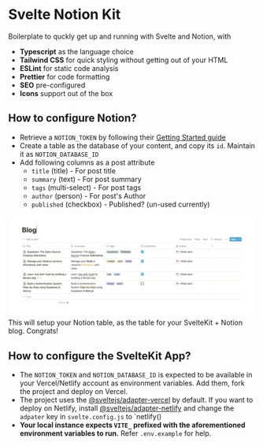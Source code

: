 # Svelte Notion Kit

Boilerplate to quckly get up and running with Svelte and Notion, with

- __Typescript__ as the language choice
- __Tailwind CSS__ for quick styling without getting out of your HTML
- __ESLint__ for static code analysis
- __Prettier__ for code formatting
- __SEO__ pre-configured
- __Icons__ support out of the box

## How to configure Notion?
- Retrieve a `NOTION_TOKEN` by following their [Getting Started guide](https://developers.notion.com/docs/getting-started)
- Create a table as the database of your content, and copy its `id`. Maintain it as `NOTION_DATABASE_ID`
- Add following columns as a post attribute
    - `title` (title) - For post title
    - `summary` (text) - For post summary
    - `tags` (multi-select) - For post tags
    - `author` (person) - For post's Author
    - `published` (checkbox) - Published? (un-used currently)

<img src="./static/structure.png" alt="" />
This will setup your Notion table, as the table for your SvelteKit + Notion blog. Congrats!


## How to configure the SvelteKit App?
- The `NOTION_TOKEN` and `NOTION_DATABASE_ID` is expected to be available in your Vercel/Netlify account as environment variables. Add them, fork the project and deploy on Vercel.
- The project uses the [@sveltejs/adapter-vercel](https://github.com/sveltejs/kit/tree/master/packages/adapter-vercel) by default. If you want to deploy on Netlify, install [@sveltejs/adapter-netlify](https://github.com/sveltejs/kit/tree/master/packages/adapter-netlify) and change the `adpater` key in `svelte.config.js` to `netlify()
- __Your local instance expects `VITE_` prefixed with the aforementioned environment variables to run.__ Refer `.env.example` for help.
